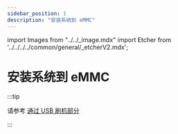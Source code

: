 ```yaml
---
sidebar_position: 1
description: "安装系统到 eMMC"
---
```


import Images from "../../\_image.mdx"
import Etcher from '../../../../common/general/\_etcherV2.mdx';

# 安装系统到 eMMC

:::tip

请参考 <a href="../../low-level-dev/maskrom">通过 USB 刷机部分</a>

:::
